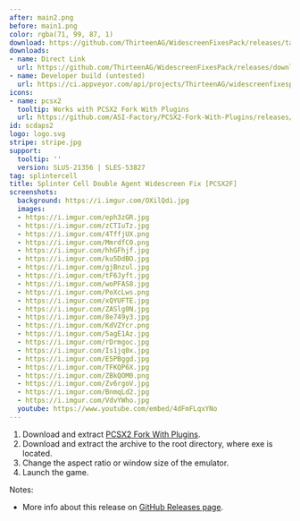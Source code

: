 ```yaml
---
after: main2.png
before: main1.png
color: rgba(71, 99, 87, 1)
download: https://github.com/ThirteenAG/WidescreenFixesPack/releases/tag/scdaps2
downloads:
- name: Direct Link
  url: https://github.com/ThirteenAG/WidescreenFixesPack/releases/download/scdaps2/SplinterCellDoubleAgent.PCSX2F.WidescreenFix.zip
- name: Developer build (untested)
  url: https://ci.appveyor.com/api/projects/ThirteenAG/widescreenfixespack/artifacts/SplinterCellDoubleAgent.PCSX2F.WidescreenFix.zip?branch=master
icons:
- name: pcsx2
  tooltip: Works with PCSX2 Fork With Plugins
  url: https://github.com/ASI-Factory/PCSX2-Fork-With-Plugins/releases/tag/latest
id: scdaps2
logo: logo.svg
stripe: stripe.jpg
support:
  tooltip: ''
  version: SLUS-21356 | SLES-53827
tag: splintercell
title: Splinter Cell Double Agent Widescreen Fix [PCSX2F]
screenshots:
  background: https://i.imgur.com/OXilQdi.jpg
  images:
  - https://i.imgur.com/eph3zGR.jpg
  - https://i.imgur.com/zCTIuTz.jpg
  - https://i.imgur.com/4TffjUX.png
  - https://i.imgur.com/MmrdfC0.png
  - https://i.imgur.com/hhGFhjf.jpg
  - https://i.imgur.com/ku5DdBO.jpg
  - https://i.imgur.com/gjBnzul.jpg
  - https://i.imgur.com/tF6Jyft.jpg
  - https://i.imgur.com/woPFAS8.jpg
  - https://i.imgur.com/PoXcLws.png
  - https://i.imgur.com/xQYUFTE.jpg
  - https://i.imgur.com/ZASlg0N.jpg
  - https://i.imgur.com/8e749y3.jpg
  - https://i.imgur.com/KdVZYcr.png
  - https://i.imgur.com/5agE1Az.jpg
  - https://i.imgur.com/rDrmgoc.jpg
  - https://i.imgur.com/Is1jq0x.jpg
  - https://i.imgur.com/E5PBggd.jpg
  - https://i.imgur.com/TFKQP6X.jpg
  - https://i.imgur.com/ZBkQOM0.png
  - https://i.imgur.com/Zv6rgoV.jpg
  - https://i.imgur.com/BnmqLd2.jpg
  - https://i.imgur.com/VdvYWho.jpg
  youtube: https://www.youtube.com/embed/4dFmFLqxYNo
---
```


1. Download and extract [PCSX2 Fork With Plugins](https://github.com/ASI-Factory/PCSX2-Fork-With-Plugins/releases/tag/latest).
2. Download and extract the archive to the root directory, where exe is located.
3. Change the aspect ratio or window size of the emulator.
4. Launch the game.

Notes:

* More info about this release on [GitHub Releases page](https://github.com/ThirteenAG/WidescreenFixesPack/releases/tag/scdaps2).
